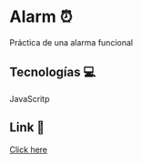 # Alarm  ⏰

Práctica de una alarma funcional

## Tecnologías 💻

JavaScritp

## Link 🔗
[Click here](https://fl0rchus.github.io/alarmExample/)
